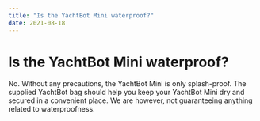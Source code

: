 ```yaml
---
title: "Is the YachtBot Mini waterproof?"
date: 2021-08-18
---
```

# Is the YachtBot Mini waterproof?

No. Without any precautions, the YachtBot Mini is only splash-proof. The supplied YachtBot bag should help you keep your YachtBot Mini dry and secured in a convenient place. We are however, not guaranteeing anything related to waterproofness.